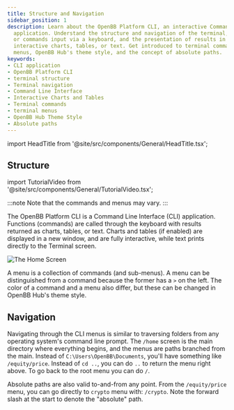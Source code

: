 ```yaml
---
title: Structure and Navigation
sidebar_position: 1
description: Learn about the OpenBB Platform CLI, an interactive Command Line Interface
  application. Understand the structure and navigation of the terminal, functions
  or commands input via a keyboard, and the presentation of results in the form of
  interactive charts, tables, or text. Get introduced to terminal commands, terminal
  menus, OpenBB Hub's theme style, and the concept of absolute paths.
keywords:
- CLI application
- OpenBB Platform CLI
- terminal structure
- Terminal navigation
- Command Line Interface
- Interactive Charts and Tables
- Terminal commands
- terminal menus
- OpenBB Hub Theme Style
- Absolute paths
---
```


import HeadTitle from '@site/src/components/General/HeadTitle.tsx';

<HeadTitle title="Structure and Navigation - Overview - Usage | OpenBB Terminal Docs" />

## Structure

import TutorialVideo from '@site/src/components/General/TutorialVideo.tsx';

<TutorialVideo
  youtubeLink="https://www.youtube.com/embed/8qjG_SyuQgY?si=kc948AQLp3yrfkgB"
  videoLegend="Short introduction to terminal structure"
/>

:::note
Note that the commands and menus may vary.
:::

The OpenBB Platform CLI is a Command Line Interface (CLI) application. Functions (commands) are called through the keyboard with results returned as charts, tables, or text.  Charts and tables (if enabled) are displayed in a new window, and are fully interactive, while text prints directly to the Terminal screen.

![The Home Screen](https://user-images.githubusercontent.com/85772166/233247655-2f8d0dae-be68-48ca-9b35-123b5b985cb6.png)

A menu is a collection of commands (and sub-menus). A menu can be distinguished from a command because the former has a `>` on the left. The color of a command and a menu also differ, but these can be changed in OpenBB Hub's theme style.

## Navigation

Navigating through the CLI menus is similar to traversing folders from any operating system's command line prompt. The `/home` screen is the main directory where everything begins, and the menus are paths branched from the main. Instead of `C:\Users\OpenBB\Documents`, you'll have something like `/equity/price`. Instead of `cd ..`, you can do `..` to return the menu right above. To go back to the root menu you can do `/`.

Absolute paths are also valid to-and-from any point. From the `/equity/price` menu, you can go directly to `crypto` menu with: `/crypto`. Note the forward slash at the start to denote the "absolute" path.


<TutorialVideo
  youtubeLink="https://www.youtube.com/embed/xy8LElyYmaI?si=psfs7nD9xjb-N1N8"
  videoLegend="Short introduction to navigation"
/>
